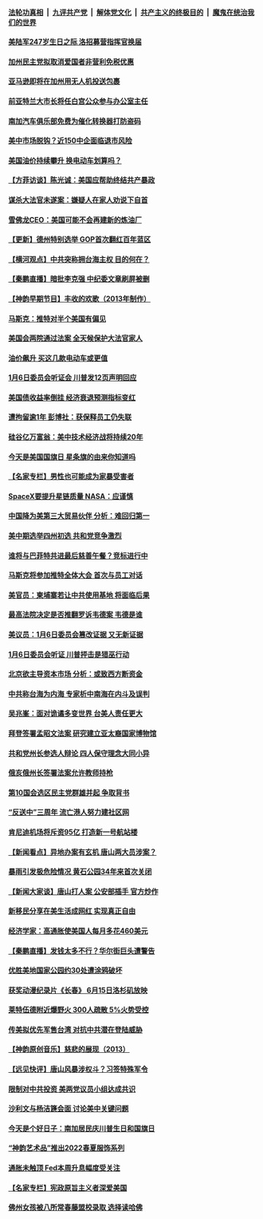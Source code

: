 ####  [法轮功真相](../../../../basic/blob/master/README.md?t=06151302) &nbsp;|&nbsp; [九评共产党](../../../../9ping.md/blob/master/README.md?t=06151302) &nbsp;|&nbsp; [解体党文化](../../../../jtdwh.md/blob/master/README.md?t=06151302)  &nbsp;|&nbsp; [共产主义的终极目的](../../../../gczydzjmd.md/blob/master/README.md?t=06151302) &nbsp;|&nbsp; [魔鬼在统治我们的世界](../../../../mgztzwmdsj.md/blob/master/README.md?t=06151302) 

#### [美陆军247岁生日之际 洛招募营指挥官换届](../pages/nsc412/n13759816.md?t=06151302) 

#### [加州民主党拟取消爱国者非营利免税优惠](../pages/nsc412/n13759808.md?t=06151302) 

#### [亚马逊即将在加州用无人机投送包裹](../pages/nsc412/n13759796.md?t=06151302) 

#### [前亚特兰大市长将任白宫公众参与办公室主任](../pages/nsc412/n13759728.md?t=06151302) 

#### [南加汽车俱乐部免费为催化转换器打防盗码](../pages/nsc412/n13759783.md?t=06151302) 

#### [美中市场脱钩？近150中企面临退市风险](../pages/nsc412/n13759737.md?t=06151302) 

#### [美国油价持续攀升 换电动车划算吗？](../pages/nsc412/n13759630.md?t=06151302) 

#### [【方菲访谈】陈光诚：美国应帮助终结共产暴政](../pages/nsc412/n13759521.md?t=06151302) 

#### [谋杀大法官未遂案：嫌疑人在家人劝说下自首](../pages/nsc412/n13759660.md?t=06151302) 

#### [雪佛龙CEO：美国可能不会再建新的炼油厂](../pages/nsc412/n13759710.md?t=06151302) 

#### [【更新】德州特别选举 GOP首次翻红百年蓝区](../pages/nsc412/n13759641.md?t=06151302) 

#### [【横河观点】中共突称拥台海主权 目的何在？](../pages/nsc412/n13759690.md?t=06151302) 

#### [【秦鹏直播】暗批李克强 中纪委文章刷屏被删](../pages/nsc412/n13759680.md?t=06151302) 

#### [【神韵早期节目】丰收的欢歌（2013年制作）](../pages/nsc412/n13759646.md?t=06151302) 

#### [马斯克：推特对半个美国有偏见](../pages/nsc412/n13759506.md?t=06151302) 

#### [美国会两院通过法案 全天候保护大法官家人](../pages/nsc412/n13759615.md?t=06151302) 

#### [油价飙升 买这几款电动车或更值](../pages/nsc412/n13759382.md?t=06151302) 

#### [1月6日委员会听证会 川普发12页声明回应](../pages/nsc412/n13759503.md?t=06151302) 

#### [美国债收益率倒挂 经济衰退预测指标变红](../pages/nsc412/n13759633.md?t=06151302) 

#### [遭拘留逾1年 彭博社：获保释员工仍失联](../pages/nsc412/n13759575.md?t=06151302) 

#### [硅谷亿万富翁：美中技术经济战将持续20年](../pages/nsc412/n13759522.md?t=06151302) 

#### [今天是美国国旗日 星条旗的由来你知道吗](../pages/nsc412/n13759511.md?t=06151302) 

#### [【名家专栏】男性也可能成为家暴受害者](../pages/nsc412/n13759409.md?t=06151302) 

#### [SpaceX要提升星链质量 NASA：应谨慎](../pages/nsc412/n13759543.md?t=06151302) 

#### [中国降为美第三大贸易伙伴 分析：难回归第一](../pages/nsc412/n13759515.md?t=06151302) 

#### [美中期选举四州初选 共和党竞争激烈](../pages/nsc412/n13758900.md?t=06151302) 

#### [谁将与巴菲特共进最后慈善午餐？竞标进行中](../pages/nsc412/n13759401.md?t=06151302) 

#### [马斯克将参加推特全体大会 首次与员工对话](../pages/nsc412/n13759461.md?t=06151302) 

#### [美官员：柬埔寨若让中共使用基地 将面临后果](../pages/nsc412/n13759316.md?t=06151302) 

#### [最高法院决定是否推翻罗诉韦德案 韦德是谁](../pages/nsc412/n13758835.md?t=06151302) 

#### [美议员：1月6日委员会篡改证据 又无新证据](../pages/nsc412/n13758966.md?t=06151302) 

#### [1月6日委员会听证 川普抨击是猎巫行动](../pages/nsc412/n13759034.md?t=06151302) 

#### [北京欲主导资本市场 分析：或致西方断资金](../pages/nsc412/n13759138.md?t=06151302) 

#### [中共称台海为内海 专家析中南海在内斗及误判](../pages/nsc412/n13758772.md?t=06151302) 

#### [吴兆峯：面对诡谲多变世界 台美人责任更大](../pages/nsc412/n13759163.md?t=06151302) 

#### [拜登签署孟昭文法案 研究建立亚太裔国家博物馆](../pages/nsc412/n13759127.md?t=06151302) 

#### [共和党州长参选人辩论 四人保守理念大同小异](../pages/nsc412/n13759116.md?t=06151302) 

#### [俄亥俄州长签署法案允许教师持枪](../pages/nsc412/n13759112.md?t=06151302) 

#### [第10国会选区民主党群雄并起 争取背书](../pages/nsc412/n13759106.md?t=06151302) 

#### [“反送中”三周年 流亡港人努力建社区网](../pages/nsc412/n13759085.md?t=06151302) 

#### [肯尼迪机场将斥资95亿 打造新一号航站楼](../pages/nsc412/n13759094.md?t=06151302) 

#### [【新闻看点】异地办案有玄机 唐山两大员涉案？](../pages/nsc412/n13758997.md?t=06151302) 

#### [暴雨引发极危险情况 黄石公园34年来首次关闭](../pages/nsc412/n13759070.md?t=06151302) 

#### [【新闻大家谈】唐山打人案 公安部插手 官方炒作](../pages/nsc412/n13759080.md?t=06151302) 

#### [新移民分享在美生活成网红 实现真正自由](../pages/nsc412/n13759052.md?t=06151302) 

#### [经济学家：高通胀使美国人每月多花460美元](../pages/nsc412/n13758981.md?t=06151302) 

#### [【秦鹏直播】发钱太多不行？华尔街巨头遭警告](../pages/nsc412/n13758979.md?t=06151302) 

#### [优胜美地国家公园约30处遭涂鸦破坏](../pages/nsc412/n13759031.md?t=06151302) 

#### [获奖动漫纪录片《长春》 6月15日洛杉矶放映](../pages/nsc412/n13759019.md?t=06151302) 

#### [莱特伍德附近爆野火 300人疏散 5%火势受控](../pages/nsc412/n13759007.md?t=06151302) 

#### [传美拟优先军售台湾 对抗中共潜在登陆威胁](../pages/nsc412/n13758962.md?t=06151302) 

#### [【神韵原创音乐】慈悲的展现（2013）](../pages/nsc412/n13759006.md?t=06151302) 

#### [【远见快评】唐山风暴涉权斗？习签特殊军令](../pages/nsc412/n13758992.md?t=06151302) 

#### [限制对中共投资 美两党议员小组达成共识](../pages/nsc412/n13758949.md?t=06151302) 

#### [沙利文与杨洁篪会面 讨论美中关键问题](../pages/nsc412/n13758918.md?t=06151302) 

#### [今天是个好日子：南加居民庆川普生日和国旗日](../pages/nsc412/n13758929.md?t=06151302) 

#### [“神韵艺术品”推出2022春夏服饰系列](../pages/nsc412/n13758793.md?t=06151302) 

#### [通胀未触顶 Fed本周升息幅度受关注](../pages/nsc412/n13758924.md?t=06151302) 

#### [【名家专栏】宪政原旨主义者深爱美国](../pages/nsc412/n13757798.md?t=06151302) 

#### [佛州女孩被八所常春藤盟校录取 选择读哈佛](../pages/nsc412/n13758879.md?t=06151302) 

